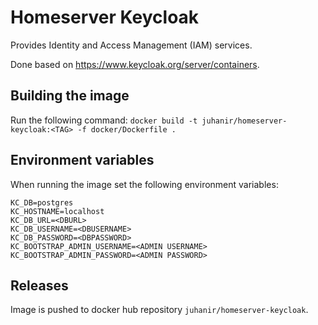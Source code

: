 # Homeserver Keycloak

Provides Identity and Access Management (IAM) services.

Done based on https://www.keycloak.org/server/containers.

## Building the image

Run the following command:
`docker build -t juhanir/homeserver-keycloak:<TAG> -f docker/Dockerfile .`


## Environment variables

When running the image set the following environment variables:
```shell
KC_DB=postgres
KC_HOSTNAME=localhost
KC_DB_URL=<DBURL>
KC_DB_USERNAME=<DBUSERNAME>
KC_DB_PASSWORD=<DBPASSWORD>
KC_BOOTSTRAP_ADMIN_USERNAME=<ADMIN USERNAME>
KC_BOOTSTRAP_ADMIN_PASSWORD=<ADMIN PASSWORD>
```

## Releases

Image is pushed to docker hub repository `juhanir/homeserver-keycloak`.